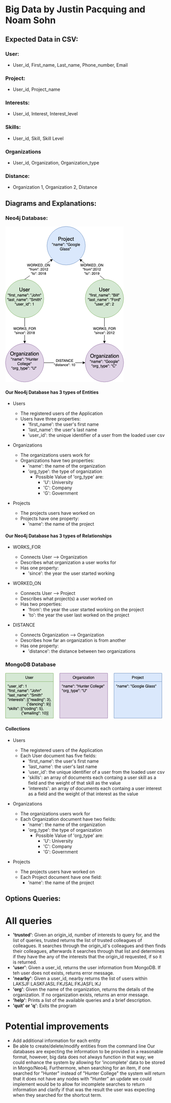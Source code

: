 # Big Data by Justin Pacquing and Noam Sohn

## Expected Data in CSV:
### User:
* User_id, First_name, Last_name, Phone_number, Email
### Project:
* User_id, Project_name
### Interests:
* User_id, Interest, Interest_level
### Skills:
* User_id, Skill, Skill Level
### Organizations
* User_id, Organization, Organization_type
### Distance:
* Organization 1, Organization 2, Distance

## Diagrams and Explanations:
### Neo4j Database:
![Neo4j Diagram](Data/neo4jdiagram.png)

#### Our Neo4j Database has 3 types of Entities
* Users
  * The registered users of the Application
  * Users have three properties:
    * 'first_name': the user's first name
    * 'last_name': the user's last name
    * 'user_id': the unique identifier of a user from the loaded user csv

* Organizations
  * The organizations users work for
  * Organizations have two properties:
    * 'name': the name of the organization
    * 'org_type': the type of organization
      * Possible Value of 'org_type' are:
        * 'U': University
        * 'C': Company
        * 'G': Government

* Projects
  * The projects users have worked on
  * Projects have one property:
    * 'name': the name of the project


#### Our Neo4j Database has 3 types of Relationships
* WORKS_FOR
  * Connects User --> Organization
  * Describes what organization a user works for
  * Has one property:
    * 'since': the year the user started working

* WORKED_ON
  * Connects User --> Project
  * Describes what project(s) a user worked on
  * Has two properties:
    * 'from': the year the user started working on the project
    * 'to': the year the user last worked on the project

* DISTANCE
  * Connects Organization --> Organization
  * Describes how far an organization is from another
  * Has one property:
    * 'distance': the distance between two organizations

### MongoDB Database
![MongoDB Diagram](Data/mongodbdiagram.png)

#### Collections
* Users
  * The registered users of the Application
  * Each User document has five fields:
    * 'first_name': the user's first name
    * 'last_name': the user's last name
    * 'user_id': the unique identifier of a user from the loaded user csv
    * 'skills': an array of documents each containg a user skill as a field and the weight of that skill as the value
    * 'interests': an array of documents each containg a user interest as a field and the weight of that interest as the value

* Organizations
  * The organizations users work for
  * Each Organization document have two fields:
    * 'name': the name of the organization
    * 'org_type': the type of organization
      * Possible Value of 'org_type' are:
        * 'U': University
        * 'C': Company
        * 'G': Government

* Projects
  * The projects users have worked on
  * Each Project document have one field:
    * 'name': the name of the project

## Options Queries:
##

# All queries
* **'trusted'**: Given an origin_id, number of interests to query for, and the list of queries, trusted returns the list of trusted colleagues of colleagues. It searches through the origin_id's colleagues and then finds their colleagues, afterwards it searches through that list and determines if they have the any of the interests that the origin_id requested, if so it is returned.
* **'user'**: Given a user_id, returns the user information from MongoDB. If teh user does not exists, returns error message.
* **'nearby'**: Given a user_id, nearby returns the list of users within LAKSJF:LASKFJASL:FKJSAL:FKJASFL:KJ
* **'org'**: Given the name of the organization, returns the details of the organization. If no organization exists, returns an error message.
* **'help'**: Prints a list of the available queries and a brief description.
* **'quit' or 'q'**: Exits the program


# Potential improvements
* Add additional information for each entity
* Be able to create/delete/modify entities from the command line
Our databases are expecting the information to be provided in a reasonable format, however, big data does not always function in that way; we could enhance the system by allowing for 'incomplete' data to be stored in Mongo/Neo4j. Furthermore, when searching for an item, if one searched for "Hunter" instead of "Hunter College" the system will return that it does not have any nodes with "Hunter" an update we could implement would be to allow for incomplete searches to return information and clarify if that was the result the user was expecting when they searched for the shortcut term.
